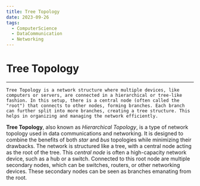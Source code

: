 ```yaml
---
title: Tree Topology
date: 2023-09-26
tags:
  - ComputerScience
  - DataCommunication
  - Networking
---
```


# Tree Topology

---

```
Tree Topology is a network structure where multiple devices, like computers or servers, are connected in a hierarchical or tree-like fashion. In this setup, there is a central node (often called the "root") that connects to other nodes, forming branches. Each branch can further split into more branches, creating a tree structure. This helps in organizing and managing the network efficiently.
```

**Tree Topology**, also known as _Hierarchical Topology_, is a type of network topology used in data communications and networking. It is designed to combine the benefits of both _star_ and _bus_ topologies while minimizing their drawbacks. The network is structured like a tree, with a central node acting as the root of the tree. This _central node_ is often a high-capacity network device, such as a hub or a switch. Connected to this root node are multiple secondary nodes, which can be switches, routers, or other networking devices. These secondary nodes can be seen as branches emanating from the root.
